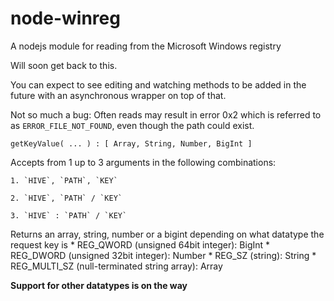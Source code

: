 # node-winreg
A nodejs module for reading from the Microsoft Windows registry

Will soon get back to this.

You can expect to see editing and watching methods to be added in the future with an asynchronous wrapper on top of that.

Not so much a bug: Often reads may result in error 0x2 which is referred to as `ERROR_FILE_NOT_FOUND`, even though the path could exist.

`getKeyValue( ... ) : [ Array, String, Number, BigInt ]`

  Accepts from 1 up to 3 arguments in the following combinations:
  
    1. `HIVE`, `PATH`, `KEY`
    
    2. `HIVE`, `PATH` / `KEY`
    
    3. `HIVE` : `PATH` / `KEY`
  
  Returns an array, string, number or a bigint depending on what datatype the request key is
    * REG_QWORD (unsigned 64bit integer): BigInt
    * REG_DWORD (unsigned 32bit integer): Number
    * REG_SZ (string): String
    * REG_MULTI_SZ (null-terminated string array): Array
    
  **Support for other datatypes is on the way**
